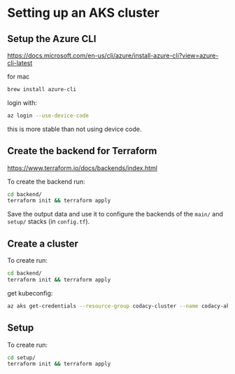 # Setting up an AKS cluster

## Setup the Azure CLI

<https://docs.microsoft.com/en-us/cli/azure/install-azure-cli?view=azure-cli-latest>

for mac

```bash
brew install azure-cli
```

login with:

```bash
az login --use-device-code
```

this is more stable than not using device code.

## Create the backend for Terraform

<https://www.terraform.io/docs/backends/index.html>

To create the backend run:

```bash
cd backend/
terraform init && terraform apply
```

Save the output data and use it to configure the backends of the `main/`
and `setup/` stacks (in `config.tf`).

## Create a cluster

To create run:

```bash
cd backend/
terraform init && terraform apply
```

get kubeconfig:

```bash
az aks get-credentials --resource-group codacy-cluster --name codacy-aks-cluster
```

## Setup

To create run:

```bash
cd setup/
terraform init && terraform apply
```
